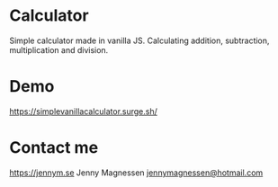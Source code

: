 # Calculator
Simple calculator made in vanilla JS. Calculating addition, subtraction, multiplication and division.

# Demo
https://simplevanillacalculator.surge.sh/

# Contact me
https://jennym.se Jenny Magnessen jennymagnessen@hotmail.com
